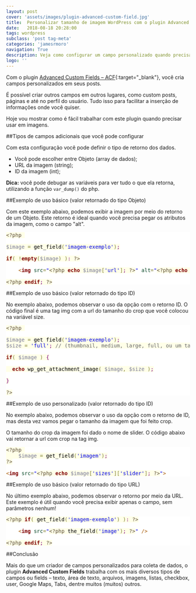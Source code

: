 ```yaml
---
layout: post
cover: 'assets/images/plugin-advanced-custom-field.jpg'
title:  Personalizar tamanho de imagem WordPress com o plugin Advanced Custom Field
date:   2018-08-18 20:28:00
tags: wordpress
subclass: 'post tag-meta'
categories: 'jamesrmoro'
navigation: True
description: Veja como configurar um campo personalizado quando precisar usar imagens em seu projeto WordPress
logo: ''
---
```


Com o plugin [Advanced Custom Fields – ACF](https://wordpress.org/plugins/advanced-custom-fields "Advanced Custom Fields – ACF"){:target="_blank"}, você cria campos personalizados em seus posts. 

É possível criar outros campos em outros lugares, como custom posts, páginas e até no perfil do usuário. Tudo isso para facilitar a inserção de informações onde você quiser.

Hoje vou mostrar como é fácil trabalhar com este plugin quando precisar usar em imagens.

##Tipos de campos adicionais que você pode configurar

Com esta configuração você pode definir o tipo de retorno dos dados.

- Você pode escolher entre Objeto (array de dados);
- URL da imagem (string);
- ID da imagem (int);

**Dica:** você pode debugar as variáveis para ver tudo o que ela retorna, utilizando a função <code>var_dump()</code> do php.

##Exemplo de uso básico (valor retornado do tipo Objeto)

Com este exemplo abaixo, podemos exibir a imagem por meio do retorno de um Objeto. Este retorno é ideal quando você precisa pegar os atributos da imagem, como o campo "alt".

<pre style='color:#000000;background:#ffffff;'><span style='color:#5f5035; background:#ffffe8; '>&lt;?php</span><span style='color:#000000; background:#ffffe8; '> </span>
<span style='color:#000000; background:#ffffe8; '></span>
<span style='color:#797997; background:#ffffe8; '>$image</span><span style='color:#000000; background:#ffffe8; '> </span><span style='color:#808030; background:#ffffe8; '>=</span><span style='color:#000000; background:#ffffe8; '> get_field</span><span style='color:#808030; background:#ffffe8; '>(</span><span style='color:#0000e6; background:#ffffe8; '>'imagem-exemplo'</span><span style='color:#808030; background:#ffffe8; '>)</span><span style='color:#800080; background:#ffffe8; '>;</span><span style='color:#000000; background:#ffffe8; '></span>
<span style='color:#000000; background:#ffffe8; '></span>
<span style='color:#800000; background:#ffffe8; font-weight:bold; '>if</span><span style='color:#808030; background:#ffffe8; '>(</span><span style='color:#000000; background:#ffffe8; '> </span><span style='color:#808030; background:#ffffe8; '>!</span><span style='color:#800000; background:#ffffe8; font-weight:bold; '>empty</span><span style='color:#808030; background:#ffffe8; '>(</span><span style='color:#797997; background:#ffffe8; '>$image</span><span style='color:#808030; background:#ffffe8; '>)</span><span style='color:#000000; background:#ffffe8; '> </span><span style='color:#808030; background:#ffffe8; '>)</span><span style='color:#800080; background:#ffffe8; '>:</span><span style='color:#000000; background:#ffffe8; '> </span><span style='color:#5f5035; background:#ffffe8; '>?></span>

	<span style='color:#a65700; '>&lt;</span><span style='color:#800000; font-weight:bold; '>img</span><span style='color:#274796; '> </span><span style='color:#074726; '>src</span><span style='color:#808030; '>=</span><span style='color:#0000e6; '>"</span><span style='color:#5f5035; background:#ffffe8; '>&lt;?php</span><span style='color:#000000; background:#ffffe8; '> </span><span style='color:#800000; background:#ffffe8; font-weight:bold; '>echo</span><span style='color:#000000; background:#ffffe8; '> </span><span style='color:#797997; background:#ffffe8; '>$image</span><span style='color:#808030; background:#ffffe8; '>[</span><span style='color:#0000e6; background:#ffffe8; '>'url'</span><span style='color:#808030; background:#ffffe8; '>]</span><span style='color:#800080; background:#ffffe8; '>;</span><span style='color:#000000; background:#ffffe8; '> </span><span style='color:#5f5035; background:#ffffe8; '>?></span><span style='color:#0000e6; '>"</span><span style='color:#274796; '> </span><span style='color:#074726; '>alt</span><span style='color:#808030; '>=</span><span style='color:#0000e6; '>"</span><span style='color:#5f5035; background:#ffffe8; '>&lt;?php</span><span style='color:#000000; background:#ffffe8; '> </span><span style='color:#800000; background:#ffffe8; font-weight:bold; '>echo</span><span style='color:#000000; background:#ffffe8; '> </span><span style='color:#797997; background:#ffffe8; '>$image</span><span style='color:#808030; background:#ffffe8; '>[</span><span style='color:#0000e6; background:#ffffe8; '>'alt'</span><span style='color:#808030; background:#ffffe8; '>]</span><span style='color:#800080; background:#ffffe8; '>;</span><span style='color:#000000; background:#ffffe8; '> </span><span style='color:#5f5035; background:#ffffe8; '>?></span><span style='color:#0000e6; '>"</span><span style='color:#274796; '> </span><span style='color:#a65700; '>/></span>

<span style='color:#5f5035; background:#ffffe8; '>&lt;?php</span><span style='color:#000000; background:#ffffe8; '> </span><span style='color:#800000; background:#ffffe8; font-weight:bold; '>endif</span><span style='color:#800080; background:#ffffe8; '>;</span><span style='color:#000000; background:#ffffe8; '> </span><span style='color:#5f5035; background:#ffffe8; '>?></span>
</pre>

##Exemplo de uso básico (valor retornado do tipo ID)

No exemplo abaixo, podemos observar o uso da opção com o retorno ID. O código final é uma tag img com a url do tamanho do crop que você colocou na variável size.

<pre style='color:#000000;background:#ffffff;'><span style='color:#5f5035; background:#ffffe8; '>&lt;?php</span><span style='color:#000000; background:#ffffe8; '> </span>
<span style='color:#000000; background:#ffffe8; '></span>
<span style='color:#797997; background:#ffffe8; '>$image</span><span style='color:#000000; background:#ffffe8; '> </span><span style='color:#808030; background:#ffffe8; '>=</span><span style='color:#000000; background:#ffffe8; '> get_field</span><span style='color:#808030; background:#ffffe8; '>(</span><span style='color:#0000e6; background:#ffffe8; '>'imagem-exemplo'</span><span style='color:#808030; background:#ffffe8; '>)</span><span style='color:#800080; background:#ffffe8; '>;</span><span style='color:#000000; background:#ffffe8; '></span>
<span style='color:#797997; background:#ffffe8; '>$size</span><span style='color:#000000; background:#ffffe8; '> </span><span style='color:#808030; background:#ffffe8; '>=</span><span style='color:#000000; background:#ffffe8; '> </span><span style='color:#0000e6; background:#ffffe8; '>'full'</span><span style='color:#800080; background:#ffffe8; '>;</span><span style='color:#000000; background:#ffffe8; '> </span><span style='color:#696969; background:#ffffe8; '>// (thumbnail, medium, large, full, ou um tamanho customizado criado em seu tema)</span><span style='color:#000000; background:#ffffe8; '></span>
<span style='color:#000000; background:#ffffe8; '></span>
<span style='color:#800000; background:#ffffe8; font-weight:bold; '>if</span><span style='color:#808030; background:#ffffe8; '>(</span><span style='color:#000000; background:#ffffe8; '> </span><span style='color:#797997; background:#ffffe8; '>$image</span><span style='color:#000000; background:#ffffe8; '> </span><span style='color:#808030; background:#ffffe8; '>)</span><span style='color:#000000; background:#ffffe8; '> </span><span style='color:#800080; background:#ffffe8; '>{</span><span style='color:#000000; background:#ffffe8; '></span>
<span style='color:#000000; background:#ffffe8; '></span>
<span style='color:#000000; background:#ffffe8; '>	</span><span style='color:#800000; background:#ffffe8; font-weight:bold; '>echo</span><span style='color:#000000; background:#ffffe8; '> wp_get_attachment_image</span><span style='color:#808030; background:#ffffe8; '>(</span><span style='color:#000000; background:#ffffe8; '> </span><span style='color:#797997; background:#ffffe8; '>$image</span><span style='color:#808030; background:#ffffe8; '>,</span><span style='color:#000000; background:#ffffe8; '> </span><span style='color:#797997; background:#ffffe8; '>$size</span><span style='color:#000000; background:#ffffe8; '> </span><span style='color:#808030; background:#ffffe8; '>)</span><span style='color:#800080; background:#ffffe8; '>;</span><span style='color:#000000; background:#ffffe8; '></span>
<span style='color:#000000; background:#ffffe8; '></span>
<span style='color:#800080; background:#ffffe8; '>}</span><span style='color:#000000; background:#ffffe8; '></span>
<span style='color:#000000; background:#ffffe8; '></span>
<span style='color:#5f5035; background:#ffffe8; '>?></span>
</pre>

##Exemplo de uso personalizado (valor retornado do tipo ID)

No exemplo abaixo, podemos observar o uso da opção com o retorno de ID, mas desta vez vamos pegar o tamanho da imagem que foi feito crop.

O tamanho do crop da imagem foi dado o nome de slider. O código abaixo vai retornar a url com crop na tag img.

<pre style='color:#000000;background:#ffffff;'><span style='color:#5f5035; background:#ffffe8; '>&lt;?php</span><span style='color:#000000; background:#ffffe8; '> </span>
<span style='color:#000000; background:#ffffe8; '>&#xa0;&#xa0;&#xa0;&#xa0;</span><span style='color:#797997; background:#ffffe8; '>$image</span><span style='color:#000000; background:#ffffe8; '> </span><span style='color:#808030; background:#ffffe8; '>=</span><span style='color:#000000; background:#ffffe8; '> get_field</span><span style='color:#808030; background:#ffffe8; '>(</span><span style='color:#0000e6; background:#ffffe8; '>'imagem'</span><span style='color:#808030; background:#ffffe8; '>)</span><span style='color:#800080; background:#ffffe8; '>;</span><span style='color:#000000; background:#ffffe8; '></span>
<span style='color:#5f5035; background:#ffffe8; '>?></span>

<span style='color:#a65700; '>&lt;</span><span style='color:#800000; font-weight:bold; '>img</span><span style='color:#274796; '> </span><span style='color:#074726; '>src</span><span style='color:#808030; '>=</span><span style='color:#0000e6; '>"</span><span style='color:#5f5035; background:#ffffe8; '>&lt;?php</span><span style='color:#000000; background:#ffffe8; '> </span><span style='color:#800000; background:#ffffe8; font-weight:bold; '>echo</span><span style='color:#000000; background:#ffffe8; '> </span><span style='color:#797997; background:#ffffe8; '>$image</span><span style='color:#808030; background:#ffffe8; '>[</span><span style='color:#0000e6; background:#ffffe8; '>'sizes'</span><span style='color:#808030; background:#ffffe8; '>]</span><span style='color:#808030; background:#ffffe8; '>[</span><span style='color:#0000e6; background:#ffffe8; '>'slider'</span><span style='color:#808030; background:#ffffe8; '>]</span><span style='color:#800080; background:#ffffe8; '>;</span><span style='color:#000000; background:#ffffe8; '> </span><span style='color:#5f5035; background:#ffffe8; '>?></span><span style='color:#0000e6; '>"</span><span style='color:#a65700; '>></span>
</pre>

##Exemplo de uso básico (valor retornado do tipo URL)

No último exemplo abaixo, podemos observar o retorno por meio da URL. Este exemplo é útil quando você precisa exibir apenas o campo, sem parâmetros nenhum!

<pre style='color:#000000;background:#ffffff;'><span style='color:#5f5035; background:#ffffe8; '>&lt;?php</span><span style='color:#000000; background:#ffffe8; '> </span><span style='color:#800000; background:#ffffe8; font-weight:bold; '>if</span><span style='color:#808030; background:#ffffe8; '>(</span><span style='color:#000000; background:#ffffe8; '> get_field</span><span style='color:#808030; background:#ffffe8; '>(</span><span style='color:#0000e6; background:#ffffe8; '>'imagem-exemplo'</span><span style='color:#808030; background:#ffffe8; '>)</span><span style='color:#000000; background:#ffffe8; '> </span><span style='color:#808030; background:#ffffe8; '>)</span><span style='color:#800080; background:#ffffe8; '>:</span><span style='color:#000000; background:#ffffe8; '> </span><span style='color:#5f5035; background:#ffffe8; '>?></span>

	<span style='color:#a65700; '>&lt;</span><span style='color:#800000; font-weight:bold; '>img</span><span style='color:#274796; '> </span><span style='color:#074726; '>src</span><span style='color:#808030; '>=</span><span style='color:#0000e6; '>"</span><span style='color:#5f5035; background:#ffffe8; '>&lt;?php</span><span style='color:#000000; background:#ffffe8; '> the_field</span><span style='color:#808030; background:#ffffe8; '>(</span><span style='color:#0000e6; background:#ffffe8; '>'image'</span><span style='color:#808030; background:#ffffe8; '>)</span><span style='color:#800080; background:#ffffe8; '>;</span><span style='color:#000000; background:#ffffe8; '> </span><span style='color:#5f5035; background:#ffffe8; '>?></span><span style='color:#0000e6; '>"</span><span style='color:#274796; '> </span><span style='color:#a65700; '>/></span>

<span style='color:#5f5035; background:#ffffe8; '>&lt;?php</span><span style='color:#000000; background:#ffffe8; '> </span><span style='color:#800000; background:#ffffe8; font-weight:bold; '>endif</span><span style='color:#800080; background:#ffffe8; '>;</span><span style='color:#000000; background:#ffffe8; '> </span><span style='color:#5f5035; background:#ffffe8; '>?></span>
</pre>

##Conclusão

Mais do que um criador de campos personalizados para coleta de dados, o plugin **Advanced Custom Fields** trabalha com os mais diversos tipos de campos ou fields – texto, área de texto, arquivos, imagens, listas, checkbox, user, Google Maps, Tabs, dentre muitos (muitos) outros.
